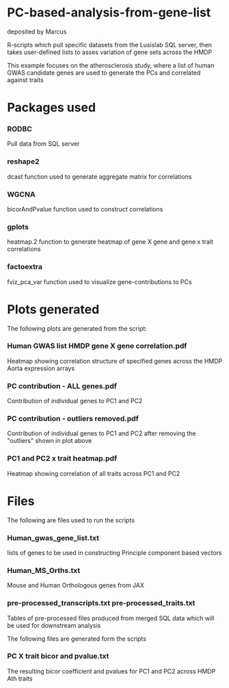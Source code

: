 # PC-based-analysis-from-gene-list

deposited by Marcus

R-scripts which pull specific datasets from the Lusislab SQL server, then takes user-defined lists to asses variation of gene sets across the HMDP


This example focuses on the atherosclerosis study, where a list of human GWAS candidate genes are used to generate the PCs and correlated against traits

# Packages used
### RODBC

Pull data from SQL server

### reshape2

dcast function used to generate aggregate matrix for correlations

### WGCNA 

bicorAndPvalue function used to construct correlations

### gplots

heatmap.2 function to generate heatmap of gene X gene and gene x trait correlations

### factoextra

fviz_pca_var function used to visualize gene-contributions to PCs

# Plots generated

The following plots are generated from the script:

### Human GWAS list HMDP gene X gene correlation.pdf

Heatmap showing correlation structure of specified genes across the HMDP Aorta expression arrays

### PC contribution - ALL genes.pdf

Contribution of individual genes to PC1 and PC2

### PC contribution - outliers removed.pdf

Contribution of individual genes to PC1 and PC2 after removing the "outliers" shown in plot above

### PC1 and PC2 x trait heatmap.pdf

Heatmap showing correlation of all traits across PC1 and PC2 

# Files

The following are files used to run the scripts

### Human_gwas_gene_list.txt 

lists of genes to be used in constructing Principle component based vectors

### Human_MS_Orths.txt 

Mouse and Human Orthologous genes from JAX

### pre-processed_transcripts.txt pre-processed_traits.txt

Tables of pre-processed files produced from merged SQL data which will be used for downstream analysis

The following files are generated form the scripts

### PC X trait bicor and pvalue.txt

The resulting bicor coefficient and pvalues for PC1 and PC2 across HMDP Ath traits
                                              

